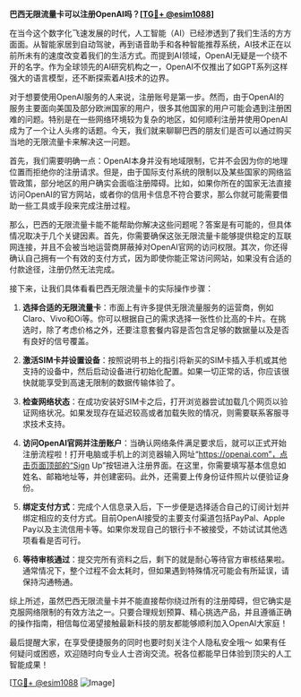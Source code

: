 **巴西无限流量卡可以注册OpenAI吗？[[TG💪+ @esim1088](https://t.me/s/esim1088)]**

在当今这个数字化飞速发展的时代，人工智能（AI）已经渗透到了我们生活的方方面面。从智能家居到自动驾驶，再到语音助手和各种智能推荐系统，AI技术正在以前所未有的速度改变着我们的生活方式。而提到AI领域，OpenAI无疑是一个绕不开的名字。作为全球领先的AI研究机构之一，OpenAI不仅推出了如GPT系列这样强大的语言模型，还不断探索着AI技术的边界。

对于想要使用OpenAI服务的人来说，注册账号是第一步。然而，由于OpenAI的服务主要面向美国及部分欧洲国家的用户，很多其他国家的用户可能会遇到注册困难的问题。特别是在一些网络环境较为复杂的地区，如何顺利注册并使用OpenAI成为了一个让人头疼的话题。今天，我们就来聊聊巴西的朋友们是否可以通过购买当地的无限流量卡来解决这一问题。

首先，我们需要明确一点：OpenAI本身并没有地域限制，它并不会因为你的地理位置而拒绝你的注册请求。但是，由于国际支付系统的限制以及某些国家的网络监管政策，部分地区的用户确实会面临注册障碍。比如，如果你所在的国家无法直接访问OpenAI的官方网站，或者你的信用卡信息不符合要求，那么你就可能需要借助一些工具或手段来完成注册过程。

那么，巴西的无限流量卡能不能帮助你解决这些问题呢？答案是有可能的，但具体情况取决于几个关键因素。首先，你需要确保这张无限流量卡能够提供稳定的互联网连接，并且不会被当地运营商屏蔽掉对OpenAI官网的访问权限。其次，你还得确认自己拥有一个有效的支付方式，因为即使你能正常访问网站，如果没有合适的付款途径，注册仍然无法完成。

接下来，让我们具体看看巴西无限流量卡的实际操作步骤：

1. **选择合适的无限流量卡**：市面上有许多提供无限流量服务的运营商，例如Claro、Vivo和Oi等。你可以根据自己的需求选择一张性价比高的卡片。在挑选时，除了考虑价格之外，还要注意套餐内容是否包含足够的数据量以及是否有良好的信号覆盖。

2. **激活SIM卡并设置设备**：按照说明书上的指引将新买的SIM卡插入手机或其他支持的设备中，然后启动设备进行初始化配置。如果一切正常的话，你应该很快就能享受到高速无限制的数据传输体验了。

3. **检查网络状态**：在成功安装好SIM卡之后，打开浏览器尝试加载几个网页以验证网络状况。如果发现存在延迟较高或者加载失败的情况，则需要联系客服寻求技术支持。

4. **访问OpenAI官网并注册账户**：当确认网络条件满足要求后，就可以正式开始注册流程啦！打开电脑或手机上的浏览器输入网址“https://openai.com”，点击页面顶部的“Sign Up”按钮进入注册界面。在这里，你需要填写基本信息如姓名、邮箱地址等，并创建密码。此外，还需要上传身份证件照片以便验证身份。

5. **绑定支付方式**：完成个人信息录入后，下一步便是选择适合自己的订阅计划并绑定相应的支付方式。目前OpenAI接受的主要支付渠道包括PayPal、Apple Pay以及主流信用卡等。如果你发现自己的银行卡不被接受，不妨试试其他选项看看是否可行。

6. **等待审核通过**：提交完所有资料之后，剩下的就是耐心等待官方审核结果啦。通常情况下，整个过程不会太耗时，但如果遇到特殊情况可能会有所延误，请保持沟通畅通。

综上所述，虽然巴西无限流量卡并不能直接帮你绕过所有的注册障碍，但它确实是克服网络限制的有效方法之一。只要合理规划预算、精心挑选产品，并且遵循正确的操作指南，相信每位渴望接触最新科技的朋友都能够顺利加入OpenAI大家庭！

最后提醒大家，在享受便捷服务的同时也要时刻关注个人隐私安全哦～ 如果有任何疑问或困惑，欢迎随时向专业人士咨询交流。祝各位都能早日体验到顶尖的人工智能成果！

[[TG💪+ @esim1088](https://t.me/s/esim1088) ![Image](https://i.postimg.cc/4NQfJmqS/Snipaste-2025-05-13-00-14-12.png)]